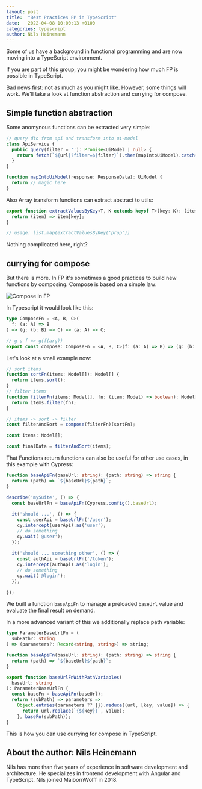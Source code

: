 ```yaml
---
layout: post
title:  "Best Practices FP in TypeScript"
date:   2022-04-08 10:00:13 +0100
categories: typescript
author: Nils Heinemann
---
```


Some of us have a background in functional programming and are now moving into a TypeScript environment. 

If you are part of this group, you might be wondering how much FP is possible in TypeScript.

Bad news first: not as much as you might like. However, some things will work. We'll take a look at function abstraction and currying for compose.

## Simple function abstraction

Some anomynous functions can be extracted very simple:

```typescript
// query dto from api and transform into ui-model
class ApiService {
  public query(filter = ''): Promise<UiModel | null> {
    return fetch(`${url}?filter=${filter}`).then(mapIntoUiModel).catch(() => null);
  }
}

function mapIntoUiModel(response: ResponseData): UiModel {
  return // magic here
}
```

Also Array transform functions can extract abstract to utils:

```typescript
export function extractValuesByKey<T, K extends keyof T>(key: K): (item: T) => T[K] {
  return (item) => item[key];
}

// usage: list.map(extractValuesByKey('prop'))
```
Nothing complicated here, right?

## currying for compose

But there is more. In FP it's sometimes a good practices to build new functions by composing. Compose is based on a simple law:

![Compose in FP](/assets/fp_2022_08_04.png)

In Typescript it would look like this:

```typescript
type ComposeFn = <A, B, C>(
  f: (a: A) => B
) => (g: (b: B) => C) => (a: A) => C;

// g o f => g(f(arg))
export const compose: ComposeFn = <A, B, C>(f: (a: A) => B) => (g: (b: B) => C) => (arg: A) => g(f(arg));
```

Let's look at a small example now:

```typescript
// sort items
function sortFn(items: Model[]): Model[] {
  return items.sort();
}
// filter items
function filterFn(items: Model[], fn: (item: Model) => boolean): Model[] {
  return items.filter(fn);
}

// items -> sort -> filter
const filterAndSort = compose(filterFn)(sortFn);

const items: Model[];

const finalData = filterAndSort(items);
```

That Functions return functions can also be useful for other use cases, in this example with Cypress:

```typescript 
function baseApiFn(baseUrl: string): (path: string) => string {
  return (path) => `${baseUrl}${path}`;
}

describe('mySuite', () => {
  const baseUrlFn = baseApiFn(Cypress.config().baseUrl);
  
  it('should ...', () => {
    const userApi = baseUrlFn('/user');
    cy.intercept(userApi).as('user');
    // do something
    cy.wait('@user');
  });
  
  it('should ... something other', () => {
    const authApi = baseUrlFn('/token');
    cy.intercept(authApi).as('login');
    // do something
    cy.wait('@login');
  });
  
});
```

We built a function `baseApiFn` to manage a preloaded `baseUrl` value and evaluate the final result on demand.

In a more advanced variant of this we additionally replace path variable:

```typescript
type ParameterBaseUrlFn = (
  subPath?: string
) => (parameters?: Record<string, string>) => string;

function baseApiFn(baseUrl: string): (path: string) => string {
  return (path) => `${baseUrl}${path}`;
}

export function baseUrlFnWithPathVariables(
  baseUrl: string
): ParameterBaseUrlFn {
  const baseFn = baseApiFn(baseUrl);
  return (subPath) => parameters =>
    Object.entries(parameters ?? {}).reduce((url, [key, value]) => {
      return url.replace(`{${key}}`, value);
    }, baseFn(subPath));
}
```

This is how you can use currying for compose in TypeScript.

## About the author: Nils Heinemann

Nils has more than five years of experience in software development and architecture. He specializes in frontend development with Angular and TypeScript. Nils joined MaibornWolff in 2018.